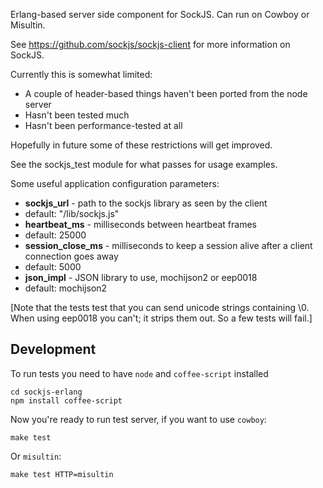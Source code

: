 Erlang-based server side component for SockJS. Can run on Cowboy or Misultin.

See https://github.com/sockjs/sockjs-client for more information on SockJS.

Currently this is somewhat limited:

* A couple of header-based things haven't been ported from the node server
* Hasn't been tested much
* Hasn't been performance-tested at all

Hopefully in future some of these restrictions will get improved.

See the sockjs_test module for what passes for usage examples.

Some useful application configuration parameters:

* **sockjs_url** - path to the sockjs library as seen by the client
 * default: "/lib/sockjs.js"
* **heartbeat_ms** - milliseconds between heartbeat frames
 * default: 25000
* **session_close_ms** - milliseconds to keep a session alive after a client connection goes away
 * default: 5000
* **json_impl** - JSON library to use, mochijson2 or eep0018
 * default: mochijson2

[Note that the tests test that you can send unicode strings containing \0.
When using eep0018 you can't; it strips them out. So a few tests will fail.]


Development
-----------

To run tests you need to have `node` and `coffee-script` installed

    cd sockjs-erlang
    npm install coffee-script

Now you're ready to run test server, if you want to use `cowboy`:

    make test

Or `misultin`:

    make test HTTP=misultin

